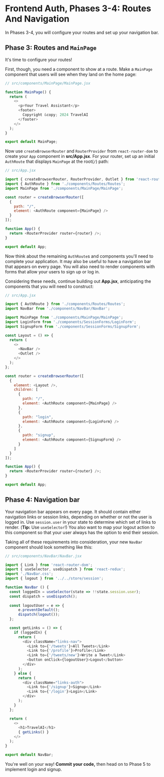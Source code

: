 # Frontend Auth, Phases 3-4: Routes And Navigation

In Phases 3-4, you will configure your routes and set up your navigation bar.

## Phase 3: Routes and `MainPage`

It's time to configure your routes!

First, though, you need a component to show at a route. Make a `MainPage`
component that users will see when they land on the home page:

```js
// src/components/MainPage/MainPage.jsx

function MainPage() {
  return (
    <>
      <p>Your Travel Assistant</p>
      <footer>
        Copyright &copy; 2024 TravelAI
      </footer>
    </>
  );
}

export default MainPage;
```

Now use `createBrowserRouter` and `RouterProvider` from `react-router-dom` to
create your `App` component in __src/App.jsx__. For your router, set up an
initial `AuthRoute` that displays `MainPage` at the root(`/`) path:

```js
// src/App.jsx

import { createBrowserRouter, RouterProvider, Outlet } from 'react-router-dom';
import { AuthRoute } from './components/Routes/Routes';
import MainPage from './components/MainPage/MainPage';

const router = createBrowserRouter([
  {
    path: "/",
    element: <AuthRoute component={MainPage} />
  }
]);

function App() {
  return <RouterProvider router={router} />;
}

export default App;
```

Now think about the remaining `AuthRoute`s and components
you'll need to complete your application. It may also be useful to have a
navigation bar that appears on every page. You will also need to render
components with forms that allow your users to sign up or log in.

Considering these needs, continue building out __App.jsx__, anticipating the
components that you will need to construct:

```js
// src/App.jsx

import { AuthRoute } from './components/Routes/Routes';
import NavBar from './components/NavBar/NavBar';

import MainPage from './components/MainPage/MainPage';
import LoginForm from './components/SessionForms/LoginForm';
import SignupForm from './components/SessionForms/SignupForm';

const Layout = () => {
  return (
    <>
      <NavBar />
      <Outlet />
    </>
  );
};

const router = createBrowserRouter([
  {
    element: <Layout />,
    children: [
      {
        path: "/",
        element: <AuthRoute component={MainPage} />
      },
      {
        path: "login",
        element: <AuthRoute component={LoginForm} />
      },
      {
        path: "signup",
        element: <AuthRoute component={SignupForm} />
      }
    ]
  }
]);

function App() {
  return <RouterProvider router={router} />;
}

export default App;
```

## Phase 4: Navigation bar

Your navigation bar appears on every page. It should contain either navigation
links or session links, depending on whether or not the user is logged in. Use
`session.user` in your state to determine which set of links to render.
(**Tip:** Use `useSelector`!) You also want to map your logout action to this
component so that your user always has the option to end their session.

Taking all of these requirements into consideration, your new `NavBar` component
should look something like this:

```js
// src/components/NavBar/NavBar.jsx

import { Link } from 'react-router-dom';
import { useSelector, useDispatch } from 'react-redux';
import './NavBar.css';
import { logout } from '../../store/session';

function NavBar () {
  const loggedIn = useSelector(state => !!state.session.user);
  const dispatch = useDispatch();
  
  const logoutUser = e => {
      e.preventDefault();
      dispatch(logout());
  };

  const getLinks = () => {
    if (loggedIn) {
      return (
        <div className="links-nav">
          <Link to={'/tweets'}>All Tweets</Link>
          <Link to={'/profile'}>Profile</Link>
          <Link to={'/tweets/new'}>Write a Tweet</Link>
          <button onClick={logoutUser}>Logout</button>
        </div>
      );
    } else {
      return (
        <div className="links-auth">
          <Link to={'/signup'}>Signup</Link>
          <Link to={'/login'}>Login</Link>
        </div>
      );
    }
  };

  return (
    <>
      <h1>TravelAI</h1>
      { getLinks() }
    </>
  );
}

export default NavBar;
```

You're well on your way! **Commit your code,** then head on to Phase 5 to
implement login and signup.
